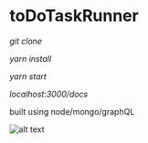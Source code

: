 # toDoTaskRunner

*git clone*

*yarn install*

*yarn start*

*localhost:3000/docs*

built using node/mongo/graphQL

![alt text](https://i.imgur.com/FoaamTu.png)
